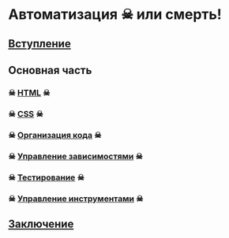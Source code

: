 # Автоматизация ☠ или смерть!

## [Вступление](intro.md)

## Основная часть

### ☠ [HTML](html.md) ☠

### ☠ [CSS](stylus.md) ☠

### ☠ [Организация кода](YO.md) ☠

### ☠ [Управление зависимостями](BOWER.md) ☠

### ☠ [Тестирование](KARMA.md) ☠

### ☠ [Управление инструментами](npm-grunt.md) ☠

## [Заключение](outro.md)
